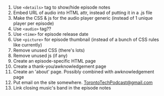 1. Use `<details>` tag to show/hide episode notes
1. Embed URL of audio into HTML attr, instead of putting it in a .js file
1. Make the CSS & js for the audio player generic (instead of 1 unique player per episode)
1. Use `<audio>` tag??
1. Use `<time>` for episode release date
1. Use `<picture>` for episode thumbnail (instead of a bunch of CSS rules like currently)
1. Remove unused CSS (there's lots)
1. Remove unused js (if any)
1. Create an episode-specific HTML page
1. Create a thank-you/awknowledgement page
1. Create an 'about' page. Possibly combined with awknowledgement page
1. Put email on the site somewhere. TorontoTechPodcast@gmail.com
1. Link closing music's band in the episode notes

